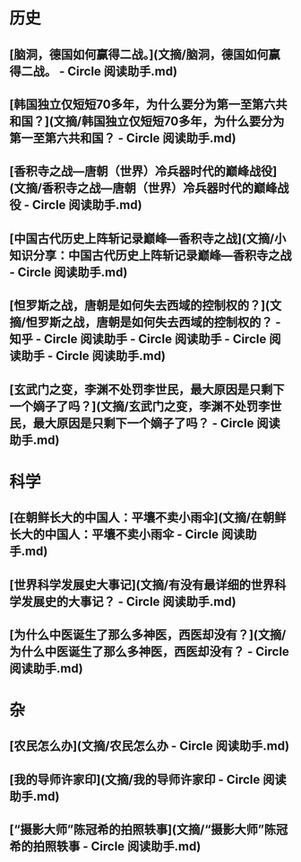 # 历史
## [脑洞，德国如何赢得二战。](文摘/脑洞，德国如何赢得二战。 - Circle 阅读助手.md)
## [韩国独立仅短短70多年，为什么要分为第一至第六共和国？](文摘/韩国独立仅短短70多年，为什么要分为第一至第六共和国？ - Circle 阅读助手.md)
## [香积寺之战—唐朝（世界）冷兵器时代的巅峰战役](文摘/香积寺之战—唐朝（世界）冷兵器时代的巅峰战役 - Circle 阅读助手.md)
## [中国古代历史上阵斩记录巅峰—香积寺之战](文摘/小知识分享：中国古代历史上阵斩记录巅峰—香积寺之战 - Circle 阅读助手.md)
## [怛罗斯之战，唐朝是如何失去西域的控制权的？](文摘/怛罗斯之战，唐朝是如何失去西域的控制权的？ - 知乎 - Circle 阅读助手 - Circle 阅读助手 - Circle 阅读助手 - Circle 阅读助手.md)
## [玄武门之变，李渊不处罚李世民，最大原因是只剩下一个嫡子了吗？](文摘/玄武门之变，李渊不处罚李世民，最大原因是只剩下一个嫡子了吗？ - Circle 阅读助手.md)

# 科学
## [在朝鲜长大的中国人：平壤不卖小雨伞](文摘/在朝鲜长大的中国人：平壤不卖小雨伞 - Circle 阅读助手.md)
## [世界科学发展史大事记](文摘/有没有最详细的世界科学发展史的大事记？ - Circle 阅读助手.md)
## [为什么中医诞生了那么多神医，西医却没有？](文摘/为什么中医诞生了那么多神医，西医却没有？ - Circle 阅读助手.md)

# 杂
## [农民怎么办](文摘/农民怎么办 - Circle 阅读助手.md)
## [我的导师许家印](文摘/我的导师许家印 - Circle 阅读助手.md)
## [“摄影大师”陈冠希的拍照轶事](文摘/“摄影大师”陈冠希的拍照轶事 - Circle 阅读助手.md)
